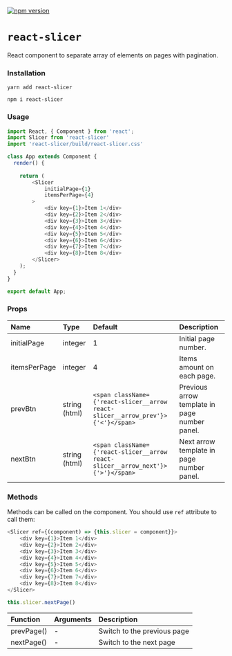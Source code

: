 [![npm version](https://badge.fury.io/js/react-slicer.svg)](https://badge.fury.io/js/react-slicer)

# `react-slicer`

React component to separate array of elements on pages with pagination.

### Installation

```
yarn add react-slicer
```

```
npm i react-slicer
```

### Usage

```js
import React, { Component } from 'react';
import Slicer from 'react-slicer'
import 'react-slicer/build/react-slicer.css'

class App extends Component {
  render() {
    
    return (
        <Slicer
            initialPage={1}
            itemsPerPage={4}
        >
            <div key={1}>Item 1</div>
            <div key={2}>Item 2</div>
            <div key={3}>Item 3</div>
            <div key={4}>Item 4</div>
            <div key={5}>Item 5</div>
            <div key={6}>Item 6</div>
            <div key={7}>Item 7</div>
            <div key={8}>Item 8</div>
        </Slicer>
    );
  }
}

export default App;
```
### Props

| Name | Type | Default | Description
|:------ |:------ |:------ | :------ |
| initialPage | integer | 1 | Initial page number. |
| itemsPerPage | integer | 4 | Items amount on each page.|
| prevBtn | string (html) | `<span className={'react-slicer__arrow react-slicer__arrow_prev'}>{'<'}</span>` | Previous arrow template in page number panel.|
| nextBtn | string (html) | `<span className={'react-slicer__arrow react-slicer__arrow_next'}>{'>'}</span>` | Next arrow template in page number panel.|

### Methods

Methods can be called on the component. You should use `ref` attribute to call them:

```js
<Slicer ref={(component) => {this.slicer = component}}>
    <div key={1}>Item 1</div>
    <div key={2}>Item 2</div>
    <div key={3}>Item 3</div>
    <div key={4}>Item 4</div>
    <div key={5}>Item 5</div>
    <div key={6}>Item 6</div>
    <div key={7}>Item 7</div>
    <div key={8}>Item 8</div>
</Slicer>

this.slicer.nextPage()
```

| Function | Arguments | Description 
|:------ |:------ |:------ |
| prevPage() | - | Switch to the previous page |
| nextPage() | - | Switch to the next page |



